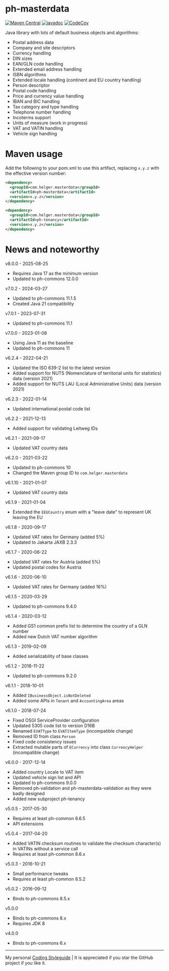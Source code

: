 # ph-masterdata

[![Maven Central](https://maven-badges.herokuapp.com/maven-central/com.helger.masterdata/ph-masterdata-parent-pom/badge.svg)](https://maven-badges.herokuapp.com/maven-central/com.helger.masterdata/ph-masterdata-parent-pom) 
[![javadoc](https://javadoc.io/badge2/com.helger.masterdata/ph-masterdata-parent-pom/javadoc.svg)](https://javadoc.io/doc/com.helger.masterdata/ph-masterdata-parent-pom)
[![CodeCov](https://codecov.io/gh/phax/ph-masterdata/branch/master/graph/badge.svg)](https://codecov.io/gh/phax/ph-masterdata)

Java library with lots of default business objects and algorithms:
* Postal address data
* Company and site descriptors
* Currency handling
* DIN sizes
* EAN/GLN code handling
* Extended email address handling
* ISBN algorithms
* Extended locale handling (continent and EU country handling)
* Person descriptor
* Postal code handling
* Price and currency value handling
* IBAN and BIC handling
* Tax category and type handling
* Telephone number handling
* Incoterms support
* Units of measure (work in progress)
* VAT and VATIN handling
* Vehicle sign handling 

# Maven usage

Add the following to your pom.xml to use this artifact, replacing `x.y.z` with the effective version number:

```xml
<dependency>
  <groupId>com.helger.masterdata</groupId>
  <artifactId>ph-masterdata</artifactId>
  <version>x.y.z</version>
</dependency>
```

```xml
<dependency>
  <groupId>com.helger.masterdata</groupId>
  <artifactId>ph-tenancy</artifactId>
  <version>x.y.z</version>
</dependency>
```

# News and noteworthy

v8.0.0 - 2025-08-25
* Requires Java 17 as the minimum version
* Updated to ph-commons 12.0.0

v7.0.2 - 2024-03-27
* Updated to ph-commons 11.1.5
* Created Java 21 compatibility

v7.0.1 - 2023-07-31
* Updated to ph-commons 11.1

v7.0.0 - 2023-01-08
* Using Java 11 as the baseline
* Updated to ph-commons 11

v6.2.4 - 2022-04-21
* Updated the ISO 639-2 list to the latest version
* Added support for NUTS (Nomenclature of territorial units for statistics) data (version 2021)
* Added support for NUTS LAU (Local Administrative Units) data (version 2021)

v6.2.3 - 2022-01-14
* Updated international postal code list

v6.2.2 - 2021-12-13
* Added support for validating Leitweg IDs

v6.2.1 - 2021-09-17
* Updated VAT country data

v6.2.0 - 2021-03-22
* Updated to ph-commons 10
* Changed the Maven group ID to `com.helger.masterdata`

v6.1.10 - 2021-01-07
* Updated VAT country data

v6.1.9 - 2021-01-04
* Extended the `EEUCountry` enum with a "leave date" to represent UK leaving the EU

v6.1.8 - 2020-09-17
* Updated VAT rates for Germany (added 5%)
* Updated to Jakarta JAXB 2.3.3

v6.1.7 - 2020-06-22
* Updated VAT rates for Austria (added 5%)
* Updated postal codes for Austria

v6.1.6 - 2020-06-10
* Updated VAT rates for Germany (added 16%)

v6.1.5 - 2020-03-29
* Updated to ph-commons 9.4.0

v6.1.4 - 2020-03-12
* Added GS1 common prefix list to determine the country of a GLN number
* Added new Dutch VAT number algorithm

v6.1.3 - 2019-02-09
* Added serializability of base classes

v6.1.2 - 2018-11-22
* Updated to ph-commons 9.2.0

v6.1.1 - 2018-10-01
* Added `IBusinessObject.isNotDeleted`
* Added some APIs in `Tenant` and `AccountingArea` areas

v6.1.0 - 2018-07-24
* Fixed OSGI ServiceProvider configuration
* Updated 5305 code list to version D16B
* Renamed `EVATType` to `EVATItemType` (incompatible change)
* Removed ID from class `Person`
* Fixed code consistency issues
* Extracted mutable parts of `ECurrency` into class `CurrencyHelper` (incompatible change)

v6.0.0 - 2017-12-14
* Added country Locale to VAT item
* Updated vehicle sign list and API
* Updated to ph-commons 9.0.0
* Removed ph-validation and ph-masterdata-validation as they were badly designed
* Added new subproject ph-tenancy

v5.0.5 - 2017-05-30
* Requires at least ph-common 8.6.5
* API extensions

v5.0.4 - 2017-04-20
* Added VATIN checksum routines to validate the checksum character(s) in VATINs without a service call
* Requires at least ph-common 8.6.x

v5.0.3 - 2016-10-21
* Small performance tweaks
* Requires at least ph-common 8.5.2

v5.0.2 - 2016-09-12
* Binds to ph-commons 8.5.x

v5.0.0
* Binds to ph-commons 8.x
* Requires JDK 8

v4.0.0
* Binds to ph-commons 6.x        

---

My personal [Coding Styleguide](https://github.com/phax/meta/blob/master/CodingStyleguide.md) |
It is appreciated if you star the GitHub project if you like it.